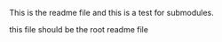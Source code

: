 This is the readme file and this is a test for submodules. 

this file should be the root readme file
